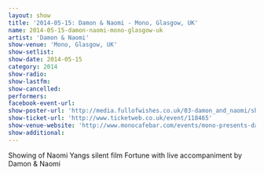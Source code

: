 ```yaml
---
layout: show
title: '2014-05-15: Damon & Naomi - Mono, Glasgow, UK'
name: 2014-05-15-damon-naomi-mono-glasgow-uk
artist: 'Damon & Naomi'
show-venue: 'Mono, Glasgow, UK'
show-setlist: 
show-date: 2014-05-15
category: 2014
show-radio: 
show-lastfm: 
show-cancelled: 
performers: 
facebook-event-url: 
show-poster-url: 'http://media.fullofwishes.co.uk/03-damon_and_naomi/show_assets/2014-05-15/2014-05-15-damon-and-naomi-mono.jpg'
show-ticket-url: 'http://www.ticketweb.co.uk/event/118465'
show-venue-website: 'http://www.monocafebar.com/events/mono-presents-damon-naomi-plus-special-guests/'
show-additional: 
---
```

Showing of Naomi Yangs silent film Fortune with live accompaniment by Damon & Naomi